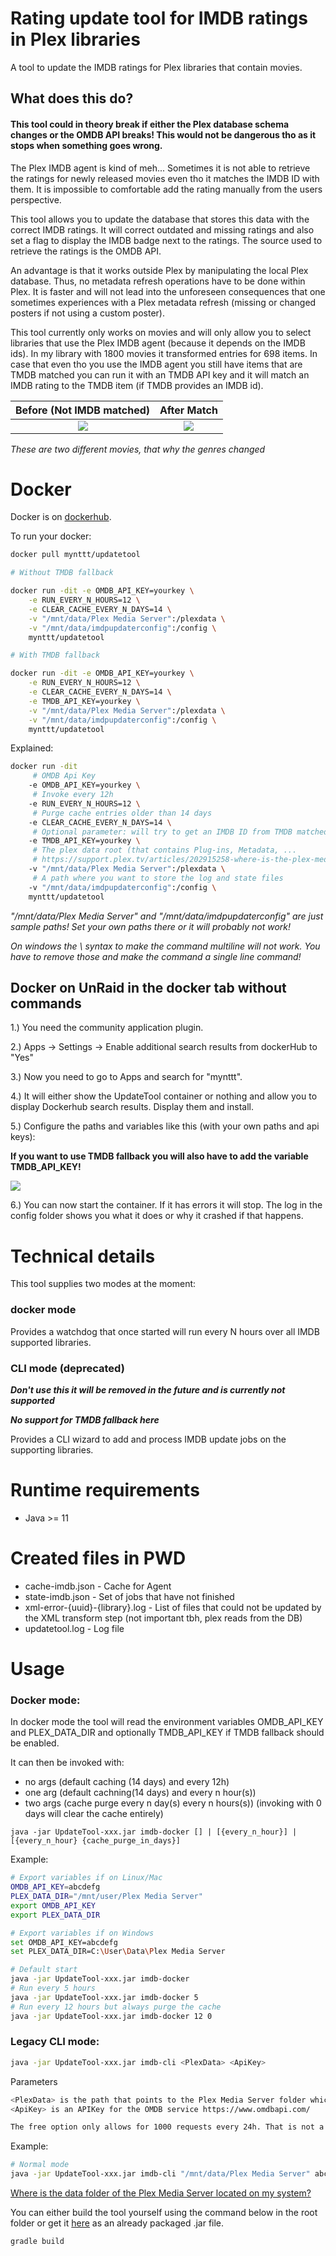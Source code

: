 # Rating update tool for IMDB ratings in Plex libraries

A tool to update the IMDB ratings for Plex libraries that contain movies.

## What does this do?

#### This tool could in theory break if either the Plex database schema changes or the OMDB API breaks! This would not be dangerous tho as it stops when something goes wrong. 

The Plex IMDB agent is kind of meh... Sometimes it is not able to retrieve the ratings for newly released movies even tho it matches the IMDB ID with them. It is impossible to comfortable add the rating manually from the users perspective.

This tool allows you to update the database that stores this data with the correct IMDB ratings. It will correct outdated and missing ratings and also set a flag to display the IMDB badge next to the ratings. The source used to retrieve the ratings is the OMDB API.

An advantage is that it works outside Plex by manipulating the local Plex database. Thus, no metadata refresh operations have to be done within Plex. It is faster and will not lead into the unforeseen consequences that one sometimes experiences with a Plex metadata refresh (missing or changed posters if not using a custom poster).

This tool currently only works on movies and will only allow you to select libraries that use the Plex IMDB agent (because it depends on the IMDB ids). In my library with 1800 movies it transformed entries for 698 items. In case that even tho you use the IMDB agent you still have items that are TMDB matched you can run it with an TMDB API key and it will match an IMDB rating to the TMDB item (if TMDB provides an IMDB id).

Before (Not IMDB matched)            |  After Match
:-------------------------:|:-------------------------:
![](img/star.PNG)  |  ![](img/imdb.PNG)

*These are two different movies, that why the genres changed*

# Docker

Docker is on [dockerhub](https://hub.docker.com/r/mynttt/updatetool).

To run your docker:

```bash
docker pull mynttt/updatetool

# Without TMDB fallback

docker run -dit -e OMDB_API_KEY=yourkey \
    -e RUN_EVERY_N_HOURS=12 \
    -e CLEAR_CACHE_EVERY_N_DAYS=14 \
    -v "/mnt/data/Plex Media Server":/plexdata \
    -v "/mnt/data/imdpupdaterconfig":/config \
    mynttt/updatetool

# With TMDB fallback

docker run -dit -e OMDB_API_KEY=yourkey \
    -e RUN_EVERY_N_HOURS=12 \
    -e CLEAR_CACHE_EVERY_N_DAYS=14 \
    -e TMDB_API_KEY=yourkey \
    -v "/mnt/data/Plex Media Server":/plexdata \
    -v "/mnt/data/imdpupdaterconfig":/config \
    mynttt/updatetool
```

Explained:

```bash
docker run -dit 
     # OMDB Api Key
    -e OMDB_API_KEY=yourkey \
     # Invoke every 12h
    -e RUN_EVERY_N_HOURS=12 \
     # Purge cache entries older than 14 days
    -e CLEAR_CACHE_EVERY_N_DAYS=14 \
     # Optional parameter: will try to get an IMDB ID from TMDB matched items
    -e TMDB_API_KEY=yourkey \
     # The plex data root (that contains Plug-ins, Metadata, ...
     # https://support.plex.tv/articles/202915258-where-is-the-plex-media-server-data-directory-located/
    -v "/mnt/data/Plex Media Server":/plexdata \
     # A path where you want to store the log and state files
    -v "/mnt/data/imdpupdaterconfig":/config \
    mynttt/updatetool
```

*"/mnt/data/Plex Media Server" and "/mnt/data/imdpupdaterconfig" are just sample paths! Set your own paths there or it will probably not work!*

*On windows the \ syntax to make the command multiline will not work. You have to remove those and make the command a single line command!*

## Docker on UnRaid in the docker tab without commands

1.) You need the community application plugin.

2.) Apps -> Settings -> Enable additional search results from dockerHub to "Yes"

3.) Now you need to go to Apps and search for "mynttt".

4.) It will either show the UpdateTool container or nothing and allow you to display Dockerhub search results. Display them and install.

5.) Configure the paths and variables like this (with your own paths and api keys): 

**If you want to use TMDB fallback you will also have to add the variable TMDB_API_KEY!**

![](img/unraid.PNG)

6.) You can now start the container. If it has errors it will stop. The log in the config folder shows you what it does or why it crashed if that happens.


# Technical details

This tool supplies two modes at the moment:

### docker mode
Provides a watchdog that once started will run every N hours over all IMDB supported libraries.

### CLI mode (deprecated)
***Don't use this it will be removed in the future and is currently not supported***

***No support for TMDB fallback here***

Provides a CLI wizard to add and process IMDB update jobs on the supporting libraries.

# Runtime requirements

- Java >= 11

# Created files in PWD

- cache-imdb.json - Cache for Agent
- state-imdb.json - Set of jobs that have not finished
- xml-error-{uuid}-{library}.log - List of files that could not be updated by the XML transform step (not important tbh, plex reads from the DB)
- updatetool.log - Log file

# Usage

### Docker mode:

In docker mode the tool will read the environment variables OMDB_API_KEY and PLEX_DATA_DIR and optionally TMDB_API_KEY if TMDB fallback should be enabled.

It can then be invoked with:
- no args (default caching (14 days) and every 12h)
- one arg (default cachning(14 days) and every n hour(s))
- two args (cache purge every n day(s) every n hours(s)) (invoking with 0 days will clear the cache entirely)

```
java -jar UpdateTool-xxx.jar imdb-docker [] | [{every_n_hour}] | [{every_n_hour} {cache_purge_in_days}]
```

Example:

```bash
# Export variables if on Linux/Mac
OMDB_API_KEY=abcdefg
PLEX_DATA_DIR="/mnt/user/Plex Media Server"
export OMDB_API_KEY
export PLEX_DATA_DIR

# Export variables if on Windows
set OMDB_API_KEY=abcdefg
set PLEX_DATA_DIR=C:\User\Data\Plex Media Server

# Default start
java -jar UpdateTool-xxx.jar imdb-docker
# Run every 5 hours
java -jar UpdateTool-xxx.jar imdb-docker 5
# Run every 12 hours but always purge the cache
java -jar UpdateTool-xxx.jar imdb-docker 12 0
```

### Legacy CLI mode:

```bash
java -jar UpdateTool-xxx.jar imdb-cli <PlexData> <ApiKey>
```

Parameters
```bash
<PlexData> is the path that points to the Plex Media Server folder which contains folders like Cache, Metadata and Plug-ins
<ApiKey> is an APIKey for the OMDB service https://www.omdbapi.com/

The free option only allows for 1000 requests every 24h. That is not a problem, the tool will halt, persist the state can thus be resumed again when the limit expires. The owner offers a paid 1$ per Month 100000 requests / 24h option that might be attractive to users with larger libraries.
```

Example:

```bash
# Normal mode
java -jar UpdateTool-xxx.jar imdb-cli "/mnt/data/Plex Media Server" abcdefg
```

[Where is the data folder of the Plex Media Server located on my system?](https://support.plex.tv/articles/202915258-where-is-the-plex-media-server-data-directory-located/)

You can either build the tool yourself using the command below in the root folder or get it [here](https://github.com/mynttt/UpdateTool/releases/latest) as an already packaged .jar file.
```bash
gradle build
```
